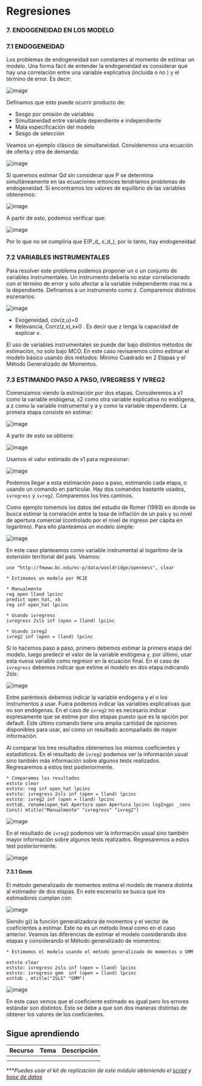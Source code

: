 # Regresiones

### 7. ENDOGENEIDAD EN LOS MODELO

### 7.1 ENDOGENEIDAD

Los problemas de endogeneidad son constantes al momento de estimar un modelo. Una forma fácil de entender la endogeneidad es considerar que hay una correlación entre una variable explicativa (incluida o no ) y el término de error. Es decir:  

  ![image](https://user-images.githubusercontent.com/106888200/224231853-c90b37b8-b4a0-4159-9f6e-5785c45f4470.png)


Definamos que esto puede ocurrir producto de:
- Sesgo por omisión de variables
- Simultaneidad entre variable dependiente e independiente
- Mala especificación del modelo
- Sesgo de selección

Veamos un ejemplo clásico de simultaneidad.
Consideremos una ecuación de oferta y otra de demanda:

![image](https://user-images.githubusercontent.com/106888200/224231802-c2d58206-8120-4035-bda0-d12c729c94d0.png)


Si queremos estimar Qd sin considerar que P se determina simultáneamente en las ecuaciones entonces tendríamos problemas de endogeneidad. Si encontramos los valores de equilibrio de las variables obtenemos:

![image](https://user-images.githubusercontent.com/106888200/224231925-aa43209d-4b62-4fc6-95b1-6191f5797a6a.png)

A partir de esto, podemos verificar que:

![image](https://user-images.githubusercontent.com/106888200/224231972-71b5e77e-67c8-46e4-8a36-9d21cf3a2cdc.png)

Por lo que no se cumpliría que E(P_d_ ε_d_),  por lo tanto, hay endogeneidad

### 7.2 VARIABLES INSTRUMENTALES

Para resolver este problema podemos proponer un o un conjunto de variables instrumentales. Un instrumento debería no estar correlacionado con el término de error y solo afectar a la variable independiente mas no a la dependiente. Definamos a un instrumento como z. Comparemos distintos escenarios:

![image](https://user-images.githubusercontent.com/106888200/224232364-8493a449-cff1-49db-bd42-e7bd4540ebb5.png)

- Exogeneidad, cov(z,u)=0
- Relevancia, Corrz(z,x),x≠0 . Es decir que z tenga la capacidad de explicar x.

El uso de variables instrumentales se puede dar bajo distintos métodos de estimación, no solo bajo MCO. En este caso revisaremos cómo estimar el modelo básico usando dos métodos: Mínimo Cuadrado en 2 Etapas y el Método Generalizado de Momentos. 

### 7.3 ESTIMANDO PASO A PASO, IVREGRESS Y IVREG2

Comenzamos viendo la estimación por dos etapas. Consideremos a x1 como la variable endógena, x2 como otra variable explicativa no endógena, a z como la variable instrumental y a y como la variable dependiente. La primera etapa consiste en estimar:

![image](https://user-images.githubusercontent.com/106888200/224233074-6a7aeeaa-81b1-4ce5-aa7f-b2d577a78c00.png)

A partir de esto se obtiene:

![image](https://user-images.githubusercontent.com/106888200/224233143-e672bdd0-cdbc-40a0-a35b-3d4d642bcc24.png)

Usamos el valor estimado de x1 para regresionar:

![image](https://user-images.githubusercontent.com/106888200/224233175-0bdd80a6-3379-45f0-98f8-57db19abb099.png)

Podemos llegar a esta estimación paso a paso, estimando cada etapa, o usando un comando en particular. Hay dos comandos bastante usados, `ivregress` y `ivreg2`. Comparemos los tres caminos.

Como ejemplo tomemos los datos del estudio de Romer (1993) en donde se busca estimar la correlación entre la tasa de inflación de un país y su nivel de apertura comercial (controlado por el nivel de ingreso per cápita en logaritmo). Para ello planteamos un modelo simple:

![image](https://user-images.githubusercontent.com/106888200/224233259-e2ac0fd4-b42c-4052-ab08-9b2eed1abcc8.png)

En este caso planteamos como variable instrumental al logaritmo de la extensión territorial del país. Veamos:

```
use "http://fmwww.bc.edu/ec-p/data/wooldridge/openness", clear

* Estimamos un modelo por MC2E

* Manualmente
reg open lland lpcinc 
predict open_hat, xb
reg inf open_hat lpcinc

* Usando ivregress
ivregress 2sls inf (open = lland) lpcinc

* Usando ivreg2
ivreg2 inf (open = lland) lpcinc
```

Si lo hacemos paso a paso, primero debemos estimar la primera etapa del modelo, luego predecir el valor de la variable endógena y, por último, usar esta nueva variable como regresor en la ecuación final. En el caso de `ivregress` debemos indicar que estime el modelo en dos etapa indicando 2sls:

![image](https://user-images.githubusercontent.com/106888200/224235312-d9b52c15-c06b-43c9-a2d8-19330ee6e275.png)


Entre paréntesis debemos indicar la variable endógena y el o los instrumentos a usar. Fuera podemos indicar las variables explicativas que no son endógenas. En el caso de `ivreg2` no es necesario indicar expresamente que se estime por dos etapas puesto que es la opción por default. Este último comando tiene una amplia cantidad de opciones disponibles para usar, así como un resultado acompañado de mayor información.

Al comparar los tres resultados obtenemos los mismos coeficientes y estadísticos. En el resultado de `ivreg2` podemos ver la información usual sino también más información sobre algunos tests realizados. Regresaremos a estos test posteriormente.

```
* Comparamos los resultados
eststo clear
eststo: reg inf open_hat lpcinc
eststo: ivregress 2sls inf (open = lland) lpcinc
eststo: ivreg2 inf (open = lland) lpcinc
esttab, rename(open_hat Apertura open Apertura lpcinc logIngpc _cons Const) mtitle("Manualmente" "ivregress" "ivreg2")
```

![image](https://user-images.githubusercontent.com/106888200/224235523-e41b71b6-e7a9-4183-be5f-2ed02819aaac.png)


En el resultado de `ivreg2` podemos ver la información usual sino también mayor información sobre algunos tests realizados. Regresaremos a estos test posteriormente.

![image](https://user-images.githubusercontent.com/106888200/224235809-50f7659e-42e7-4496-9245-84032e767f18.png)


#### 7.3.1 Gmm 

El método generalizado de momentos estima el modelo de manera distinta al estimador de dos etapas. En este escenario se busca que los estimadores cumplan con:

![image](https://user-images.githubusercontent.com/106888200/224236026-1fb94002-2135-4bec-9a6b-99e88abbb456.png)

Siendo g() la función generalizadora de momentos y el vector de coeficientes a estimar. Este no es un método lineal como en el caso anterior. Veamos las diferencias de estimar el modelo considerando dos etapas y considerando el Método generalizado de momentos:

```
* Estimemos el modelo usando el método generalizado de momentos o GMM

eststo clear
eststo: ivregress 2sls inf (open = lland) lpcinc
eststo: ivregress gmm  inf (open = lland) lpcinc
esttab , mtitle("2SLS" "GMM")

```

![image](https://user-images.githubusercontent.com/106888200/224236273-5a3c319c-ea59-4dc5-9642-f078b924fb02.png)

En este caso vemos que el coeficiente estimado es igual pero los errores estándar son distintos. Esto se debe a que son dos maneras distintas de obtener los valores de los coeficientes.

## Sigue aprendiendo
| Recurso  | Tema | Descripción |
| ------------- |:-------------:|:-------------:|
|   |  |   |
|   |  |   |


****Puedes usar el kit de replicación de este módulo obteniendo el [script](https://github.com/Gladys91/Proyecto_STATA/tree/main/_An%C3%A1lisis/Scripts/Conceptos%20b%C3%A1sicos "script") y [base de datos](https://github.com/Gladys91/Proyecto_STATA/tree/main/_An%C3%A1lisis/Data "base de datos")*

